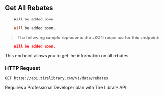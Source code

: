 ## Get All Rebates

```csharp
    Will be added soon.
```

```ruby
    Will be added soon.
```

> The following sample represents the JSON response for this endpoint:

```json
    Will be added soon.
```

This endpoint allows you to get the information on all rebates.

### HTTP Request

`GET
https://api.tirelibrary.com/v1/data/rebates`

<aside class="notice">
Requires a Professional Developer plan with Tire Library API.
</aside>